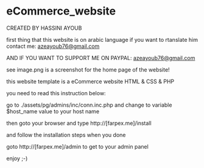 # eCommerce_website

CREATED BY HASSINI AYOUB

first thing that this website is on arabic language
if you want to rtanslate him contact me:
azeayoub76@gmail.com

AND IF YOU WANT TO SUPPORT ME ON PAYPAL:
azeayoub76@gmail.com

see image.png is a screenshot for the home page of the website!

this website template is a eCommerce website HTML &amp; CSS &amp; PHP

you need to read this instruction below:

go to ./assets/pg/admins/inc/conn.inc.php
and change to variable $host_name value to your host name

then goto your browser and type http://[farpex.me]/install

and follow the installation steps
when you done

goto http://[farpex.me]/admin
to get to your admin panel

enjoy ;-)
